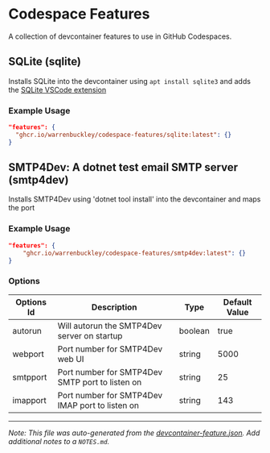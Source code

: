 # Codespace Features
A collection of devcontainer features to use in GitHub Codespaces.

## SQLite (sqlite)

Installs SQLite into the devcontainer using `apt install sqlite3` and adds the [SQLite VSCode extension](https://marketplace.visualstudio.com/items?itemName=alexcvzz.vscode-sqlite)

### Example Usage

```json
"features": {
  "ghcr.io/warrenbuckley/codespace-features/sqlite:latest": {}
}
```



## SMTP4Dev: A dotnet test email SMTP server (smtp4dev)

Installs SMTP4Dev using 'dotnet tool install' into the devcontainer and maps the port

### Example Usage

```json
"features": {
    "ghcr.io/warrenbuckley/codespace-features/smtp4dev:latest": {}
}
```

### Options

| Options Id | Description | Type | Default Value |
|-----|-----|-----|-----|
| autorun | Will autorun the SMTP4Dev server on startup | boolean | true |
| webport | Port number for SMTP4Dev web UI | string | 5000 |
| smtpport | Port number for SMTP4Dev SMTP port to listen on | string | 25 |
| imapport | Port number for SMTP4Dev IMAP port to listen on | string | 143 |



---

_Note: This file was auto-generated from the [devcontainer-feature.json](https://github.com/warrenbuckley/codespace-features/blob/main/src/smtp4dev/devcontainer-feature.json).  Add additional notes to a `NOTES.md`._
